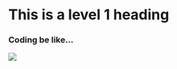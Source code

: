 # This is a level 1 heading 
### Coding be like...
<img src=https://global.discourse-cdn.com/codecademy/original/5X/3/c/8/5/3c85feecb4eb52a4d69ef0891cfbc495a1da7174.png>